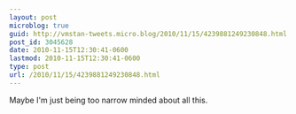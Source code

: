 ```yaml
---
layout: post
microblog: true
guid: http://vmstan-tweets.micro.blog/2010/11/15/4239881249230848.html
post_id: 3045628
date: 2010-11-15T12:30:41-0600
lastmod: 2010-11-15T12:30:41-0600
type: post
url: /2010/11/15/4239881249230848.html
---
```

Maybe I'm just being too narrow minded about all this.

